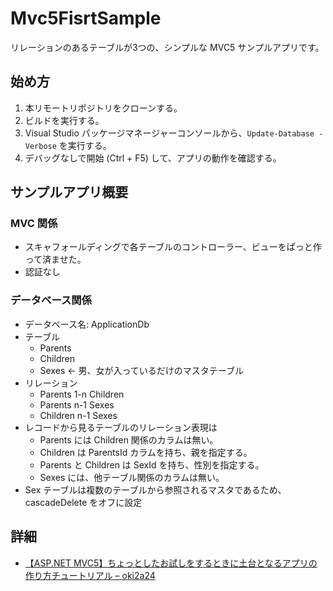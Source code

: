 # Mvc5FisrtSample
リレーションのあるテーブルが3つの、シンプルな MVC5 サンプルアプリです。

## 始め方
1. 本リモートリポジトリをクローンする。
1. ビルドを実行する。
1. Visual Studio パッケージマネージャーコンソールから、`Update-Database -Verbose` を実行する。
1. デバッグなしで開始 (Ctrl + F5) して、アプリの動作を確認する。

## サンプルアプリ概要
### MVC 関係
- スキャフォールディングで各テーブルのコントローラー、ビューをぱっと作って済ませた。
- 認証なし

### データベース関係
- データベース名: ApplicationDb
- テーブル
  - Parents
  - Children
  - Sexes ← 男、女が入っているだけのマスタテーブル
- リレーション
  - Parents 1-n Children
  - Parents n-1 Sexes
  - Children n-1 Sexes
- レコードから見るテーブルのリレーション表現は
  - Parents には Children 関係のカラムは無い。
  - Children は ParentsId カラムを持ち、親を指定する。
  - Parents と Children は SexId を持ち、性別を指定する。
  - Sexes には、他テーブル関係のカラムは無い。
- Sex テーブルは複数のテーブルから参照されるマスタであるため、cascadeDelete をオフに設定

## 詳細
- [【ASP.NET MVC5】ちょっとしたお試しをするときに土台となるアプリの作り方チュートリアル – oki2a24](http://oki2a24.com/2015/10/19/make-asp-net-mvc5-sample/)
